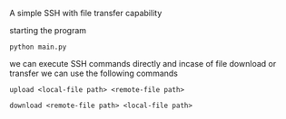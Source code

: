 A simple SSH with file transfer capability 

starting the program
```
python main.py
```

we can execute SSH commands directly and incase of file download or transfer we can use the following commands

```
upload <local-file path> <remote-file path>
```

```
download <remote-file path> <local-file path>
```
